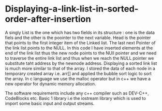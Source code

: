 # Displaying-a-link-list-in-sorted-order-after-insertion
A singly List is the one which has two fields in its structure : one is the data fiels and the other is the poointer to the next variable. Head is the pointer that points to the first integer item of the Linked list. The last next Pointer of the link list points to the NULL. In this code I have inserted elements at the end of the link list thus the new node points to the NUll pointer and we need to traverse the entire link list and thus when we reach the NULL pointer we substitute taht address by the newnode address. Displaying a sorted link list is much more similar to that of the array. I stored the data of each node in a temporary created array i.e. arr[] and applied the bubble sort logic to sort the array. In c language we use the malloc operator but in c++ we have a new operator for dynamic memory allocation.

The software requirements include any c++ compiler such as DEV-C++, CodeBlocks etc. Basic 1 library i.e the iostream library which is used to import some basic input and output streams.
